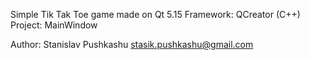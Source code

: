 Simple Tik Tak Toe game made on Qt 5.15
Framework: QCreator (C++)
Project: MainWindow

Author: Stanislav Pushkashu <stasik.pushkashu@gmail.com>
